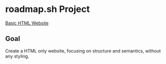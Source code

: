 # roadmap.sh Project

[Basic HTML Website](https://roadmap.sh/projects/basic-html-website)

## Goal

Create a HTML only website, focusing on structure and semantics, without any styling.
